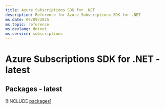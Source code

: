 ```yaml
---
title: Azure Subscriptions SDK for .NET
description: Reference for Azure Subscriptions SDK for .NET
ms.date: 09/09/2025
ms.topic: reference
ms.devlang: dotnet
ms.service: subscriptions
---
```

# Azure Subscriptions SDK for .NET - latest
## Packages - latest
[!INCLUDE [packages](subscriptions-index.md)]